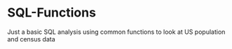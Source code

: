# SQL-Functions
Just a basic SQL analysis using common functions to look at US population and census data

